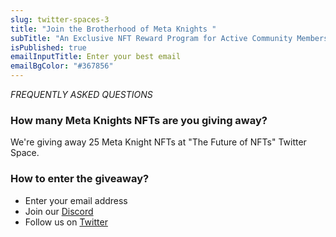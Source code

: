 ```yaml
---
slug: twitter-spaces-3
title: "Join the Brotherhood of Meta Knights "
subTitle: "An Exclusive NFT Reward Program for Active Community Members "
isPublished: true
emailInputTitle: Enter your best email
emailBgColor: "#367856"
---
```

*FREQUENTLY ASKED QUESTIONS*

### How many Meta Knights NFTs are you giving away?

We're giving away 25 Meta Knight NFTs at "The Future of NFTs" Twitter Space. 

### How to enter the giveaway?

* Enter your email address 
* Join our [Discord](https://discord.com/invite/meta-blocks) 
* Follow us on [Twitter](https://twitter.com/MetaBlocksHQ)